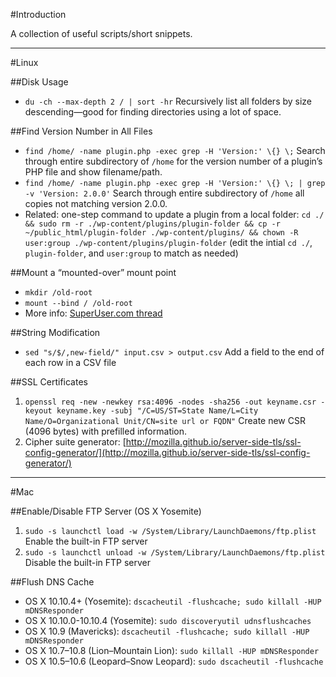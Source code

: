 #Introduction

A collection of useful scripts/short snippets.

-----

#Linux

##Disk Usage

- `du -ch --max-depth 2 / | sort -hr` Recursively list all folders by size descending—good for finding directories using a lot of space.

##Find Version Number in All Files
- `find /home/ -name plugin.php -exec grep -H 'Version:' \{} \;` Search through entire subdirectory of `/home` for the version number of a plugin’s PHP file and show filename/path.
- `find /home/ -name plugin.php -exec grep -H 'Version:' \{} \; | grep -v 'Version: 2.0.0'` Search through entire subdirectory of `/home` all copies not matching version 2.0.0.
- Related: one-step command to update a plugin from a local folder: `cd ./  && sudo rm -r ./wp-content/plugins/plugin-folder && cp -r ~/public_html/plugin-folder ./wp-content/plugins/ && chown -R user:group ./wp-content/plugins/plugin-folder` (edit the intial `cd ./`, `plugin-folder`, and `user:group` to match as needed)


##Mount a “mounted-over” mount point

- `mkdir /old-root`
- `mount --bind / /old-root`
- More info: [SuperUser.com thread](http://superuser.com/a/200697)

##String Modification
- `sed "s/$/,new-field/" input.csv > output.csv` Add a field to the end of each row in a CSV file


##SSL Certificates
1. `openssl req -new -newkey rsa:4096 -nodes -sha256 -out keyname.csr -keyout keyname.key -subj "/C=US/ST=State Name/L=City Name/O=Organizational Unit/CN=site url or FQDN"` Create new CSR (4096 bytes) with prefilled information.
2. Cipher suite generator: [http://mozilla.github.io/server-side-tls/ssl-config-generator/](http://mozilla.github.io/server-side-tls/ssl-config-generator/)


-----

#Mac

##Enable/Disable FTP Server (OS X Yosemite)
1. `sudo -s launchctl load -w /System/Library/LaunchDaemons/ftp.plist` Enable the built-in FTP server
2. `sudo -s launchctl unload -w /System/Library/LaunchDaemons/ftp.plist` Disable the built-in FTP server

##Flush DNS Cache
- OS X 10.10.4+ (Yosemite): `dscacheutil -flushcache; sudo killall -HUP mDNSResponder`
- OS X 10.10.0-10.10.4 (Yosemite): `sudo discoveryutil udnsflushcaches`
- OS X 10.9 (Mavericks): `dscacheutil -flushcache; sudo killall -HUP mDNSResponder`
- OS X 10.7–10.8 (Lion–Mountain Lion): `sudo killall -HUP mDNSResponder`
- OS X 10.5–10.6 (Leopard–Snow Leopard): `sudo dscacheutil -flushcache`
